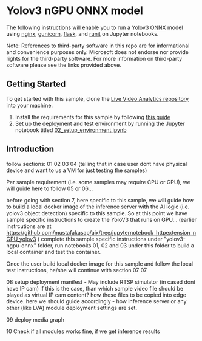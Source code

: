# Yolov3 nGPU ONNX model

The following instructions will enable you to run a [Yolov3](http://pjreddie.com/darknet/yolo/) [ONNX](http://onnx.ai/) model using [nginx](https://www.nginx.com/), [gunicorn](https://gunicorn.org/), [flask](https://github.com/pallets/flask), and [runit](http://smarden.org/runit/) on Jupyter notebooks.

Note: References to third-party software in this repo are for informational and convenience purposes only. Microsoft does not endorse nor provide rights for the third-party software. For more information on third-party software please see the links provided above.

## Getting Started
To get started with this sample, clone the [Live Video Analytics repository](/live-video-analytics/tree/master/utilities/video-analysis/jupyter) into your machine.
1. Install the requirements for this sample by following [this guide](https://github.com/mustafakasap/live-video-analytics/blob/master/utilities/video-analysis/jupyter/01_requirements.md)
2. Set up the deployment and test environment by running the Jupyter notebook titled [02_setup_environment.ipynb](https://github.com/mustafakasap/live-video-analytics/blob/master/utilities/video-analysis/jupyter/02_setup_environment.ipynb)


## Introduction


follow sections:
01
02
03
04 (telling that in case user dont have physical device and want to us a VM for just testing the samples)

Per sample requirement (i.e. some samples may require CPU or GPU), we will guide here to follow 05 or 06...

before going with section 7, here specific to this sample, we will guide how to build a local docker image of the inference server with the AI logic (i.e. yolov3 object detection) specific to this sample. So at this point we have sample specific instructions to create the YoloV3 that runs on GPU... (earlier instrcutions are at https://github.com/mustafakasap/aix/tree/jupyternotebook_httpextension_nGPU_yolov3 )
complete this sample specific instructions under "yolov3-ngpu-onnx" folder, run notebooks 01, 02 and 03 under this folder to build a local container and test the container.


Once the user build local docker image for this sample and follow the local test instructions, he/she will continue with section 07
07

08 setup deployment manifest 
    - May include RTSP simulator (in cased dont have IP cam) If this is the case, than which sample video file should be played as virtual IP cam content? how these files to be copied into edge device. here we should guide accordingly
    - how inference server or any other (like LVA) module deployment settings are set.

09 deploy media graph

10 Check if all modules works fine, if we get inference results